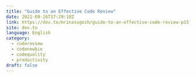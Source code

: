 ```yaml
---
title: "Guide to an Effective Code Review"
date: 2021-09-16T17:29:18Z
link: https://dev.to/mrinasugosh/guide-to-an-effective-code-review-p15?utm_medium=RSS&utm_source=news.12bit.vn
site: dev.to
language: English
category:
  - codereview
  - codenewbie
  - codequality
  - productivity
draft: false
---
```

